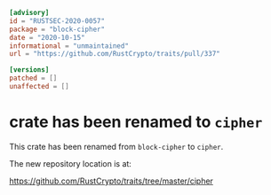 ```toml
[advisory]
id = "RUSTSEC-2020-0057"
package = "block-cipher"
date = "2020-10-15"
informational = "unmaintained"
url = "https://github.com/RustCrypto/traits/pull/337"

[versions]
patched = []
unaffected = []
```

# crate has been renamed to `cipher`

This crate has been renamed from `block-cipher` to `cipher`.

The new repository location is at:

<https://github.com/RustCrypto/traits/tree/master/cipher>
